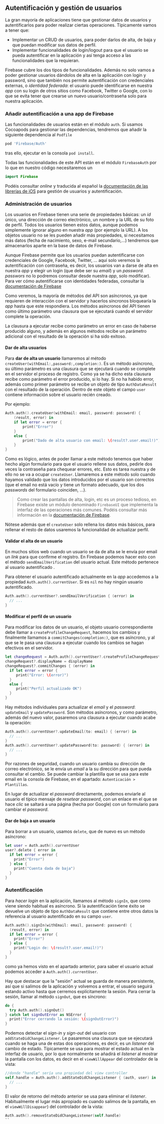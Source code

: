 ## Autentificación y gestión de usuarios

La gran mayoría de aplicaciones tiene que gestionar datos de usuarios y autentificarlos para poder realizar ciertas operaciones. Típicamente vamos a tener que:

- Implementar un CRUD de usuarios, para poder darlos de alta, de baja y que puedan modificar sus datos de perfil.
- Implementar funcionalidades de login/logout para que el usuario se pueda autentificar en la aplicación y así tenga acceso a las funcionalidades que la requieran.

Firebase cubre los dos tipos de funcionalidades. Además no solo vamos a poder gestionar usuarios dándolos de alta en la aplicación con login y password, sino que también nos permite autentificación con credenciales externas, o *identidad federada*: el usuario puede identificarse en nuestra *app* con su login de otros sitios como Facebook, Twitter o Google, con lo que se evita tener que crearse un nuevo usuario/contraseña solo para nuestra aplicación.

### Añadir autentificación a una app de Firebase

Las funcionalidades de usuarios están en el módulo `auth`. Si usamos Cocoapods para gestionar las dependencias, tendremos que añadir la siguiente dependencia al `Podfile`

```bash
pod 'Firebase/Auth'
```

tras ello, ejecutar en la consola `pod install`.

Todas las funcionalidades de este API están en el módulo `FirebaseAuth` por lo que en nuestro código necesitaremos un 

```swift
import Firebase
```

Podéis consultar *online* y traducida al español la [documentación de las librerías de iOS](https://firebase.google.com/docs/auth/ios/start) para gestión de usuarios y autentificación.

### Administración de usuarios

Los usuarios en Firebase tienen una serie de propiedades básicas: un *id* único, una dirección de correo electrónico, un nombre y la URL de su foto de perfil. Todos los usuarios tienen estos datos, aunque podemos simplemente ignorar alguno en nuestra *app* (por ejemplo la URL). A los objetos usuario no se les pueden añadir más propiedades, si necesitamos más datos (fecha de nacimiento, sexo, e-mail secundario,...) tendremos que almacenarlos aparte en la base de datos de Firebase.

Aunque Firebase permite que los usuarios puedan autentificarse con credenciales de Google, Facebook, Twitter, ... aquí solo veremos la autentificación con contraseña, es decir, los usuarios van a darse de alta en nuestra *app* y elegir un login (que debe ser su *email*) y un *password*. *passwors* no lo podremos consultar desde nuestra *app*, solo modificar). Para ver cómo autentificarse con identidades federadas, consultar la [documentación de Firebase](https://firebase.google.com/docs/auth/ios/start#next_steps)

Como veremos, la mayoría de métodos del API son asíncronos, ya que requieren de interacción con el servidor y hacerlos síncronos bloquearía la *app* hasta que este respondiera. Los métodos asíncronos del API tienen como último parámetro  una clausura que se ejecutará cuando el servidor complete la operación. 

La clausura a ejecutar recibe como parámetro un error en caso de haberse producido alguno, y además en algunos métodos recibe un parámetro adicional con el resultado de la operación si ha sido exitoso.

#### Dar de alta usuarios

Para **dar de alta un usuario** llamaremos al método `createUser(withEmail:,password:,completion:)`. Es un método asíncrono, su último parámetro es una clausura que se ejecutará cuando se complete en el servidor el proceso de registro. Como ya se ha dicho esta clausura recibe como parámetro el error producido, si lo hay. Si no ha habido error, además como primer parámetro se recibe un objeto de tipo `AuthDataResult` con el resultado de la operación. Dentro de este objeto el campo `user` contiene información sobre el usuario recién creado. 

Por ejemplo:

```swift
Auth.auth().createUser(withEmail: email, password: password) { 
    (result, error) in
    if let error = error {
        print("Error")
    }
    else {
        print("Dado de alta usuario con email: \(result?.user.email!)")
    }
}
```

Como es lógico, antes de poder llamar a este método tenemos que haber hecho algún formulario para que el usuario rellene sus datos, pedirle dos veces la contraseña para chequear errores, etc. Esto es tarea nuestra y de ello no se va a ocupar `createUser`. Llamaremos a este método solo cuando hayamos validado que los datos introducidos por el usuario son correctos (que el email no está vacío y tiene un formato adecuado, que los dos *passwords* del formulario coinciden, ...).

> Como crear las pantallas de alta, login, etc es un proceso tedioso, en Firebase existe un módulo denominado `FirebaseUI` que implementa la interfaz de las operaciones más comunes. Podéis consultar más información en la [documentación de Firebase](https://firebase.google.com/docs/auth/ios/firebaseui).

Nótese además que el `createUser` solo rellena los datos más básicos, para rellenar el resto de datos usaremos la funcionalidad de actualizar perfil.

#### Validar el alta de un usuario

En muchos sitios web cuando un usuario se da de alta se le envía por email un *link* para que confirme el registro. En Firebase podemos hacer esto con el método `sendEmailVerification` del usuario actual. Este método pertenece al usuario autentificado .

Para obtener el usuario autentificado actualmente en la *app* accedemos a la propiedad `Auth.auth().currentUser`. Si es `nil` no hay ningún usuario autentificado.

```swift
Auth.auth().currentUser?.sendEmailVerification { (error) in
  // ...
}
```

#### Modificar el perfil de un usuario

Para modificar los datos de un usuario, el objeto usuario correspondiente debe llamar a `createProfileChangeRequest`, hacemos los cambios y finalmente llamamos a `commitChanges(completion:)`, que es asíncrono, y al que se le pasa una clausura a ejecutar cuando los cambios se hagan efectivos en el servidor. 

```swift
let changeRequest = Auth.auth().currentUser?.createProfileChangeRequest()
changeRequest?.displayName = displayName
changeRequest?.commitChanges { (error) in
  if let error = error {
     print("Error: \(error)")
  } 
  else {
     print("Perfil actualizado OK")
  }
}
```

Hay métodos individuales para actualizar el *email* y el *password*: `updateEmail` y `updatePassword`. Son métodos asíncronos, y como parámetro, además del nuevo valor, pasaremos una clausura a ejecutar cuando acabe la operación:

```swift
Auth.auth().currentUser?.updateEmail(to: email) { (error) in
  // ...
}
Auth.auth().currentUser?.updatePassword(to: password) { (error) in
  // ...
}
```

Por razones de seguridad, cuando un usuario cambia su dirección de correo electrónico, se le envía un *email* a la su dirección  para que pueda consultar el cambio. Se puede cambiar la plantilla que se usa para este email en la consola de Firebase, en el apartado: `Autenticación > Plantillas`.

En lugar de actualizar el *password* directamente, podemos enviarle al usuario el típico mensaje de *resetear password*, con un enlace en el que se hace *clic* se saltará a una página (hecha por Google) con un formulario para cambiar el *password*.  

#### Dar de baja a un usuario

Para borrar a un usuario, usamos `delete`, que de nuevo es un método asíncrono:

```swift
let user = Auth.auth().currentUser
user?.delete { error in
  if let error = error {
    print("Error")
  } else {
    print("Cuenta dada de baja")
  }
}
```

### Autentificación

Para *hacer login* en la aplicación, llamamos al método `signIn`, que como viene siendo habitual es asíncrono. Si la autentificación tiene éxito se devuelve un objeto de tipo `AuthDataResult` que contiene entre otros datos la referencia al usuario autentificado en su campo `user`.

```swift
Auth.auth().signIn(withEmail: email, password: password) { 
  (result, error) in
  if let error = error {
    print("Error")
  } else {
    print("Login de: \(result?.user.email!)")
  }
}
```

como ya hemos visto en el apartado anterior, para saber el usuario actual podemos acceder a `Auth.auth().currentUser`.

Hay que destacar que la "sesión" actual se guarda de manera persistente, así que si salimos de la aplicación y volvemos a entrar, el usuario seguirá estando activo hasta que cerremos explícitamente la sesión. Para cerrar la sesión, llamar al método `signOut`, que es síncrono:

```swift
do {
  try Auth.auth().signOut()
} catch let signOutError as NSError {
  print("Error cerrando la sesión: \(signOutError)")
}
```

Podemos detectar el *sign-in* y *sign-out* del usuario con `addStateDidChangeListener`. Le pasaremos una clausura que se ejecutará cuando se haga una de estas dos operaciones, es decir, es un *listener* del cambio de estado. Típicamente se usa para mostrar el estado actual en la interfaz de usuario, por lo que normalmente se añadirá el *listener* al mostrar la pantalla con los datos, es decir en el `viewWillAppear` del controlador de la vista:

```swift
//donde "handle" sería una propiedad del view controller
self.handle = Auth.auth().addStateDidChangeListener { (auth, user) in
  // ...
}
```

El valor de retorno del método anterior se usa para eliminar el *listener*. Habitualmente el lugar más apropiado es cuando salimos de la pantalla, en el `viewWillDisappear`) del controlador de la vista:

```swift
Auth.auth().removeStateDidChangeListener(self.handle)
``
